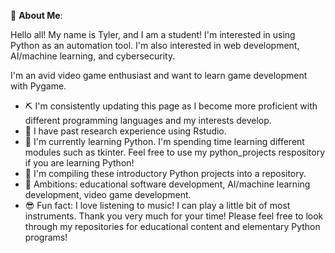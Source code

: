 💫 **About Me**:  

Hello all! My name is Tyler, and I am a student! I'm interested in using Python as an automation tool. I'm also interested in web development, AI/machine learning, and cybersecurity.

I'm an avid video game enthusiast and want to learn game development with Pygame.

* ⛏️ I'm consistently updating this page as I become more proficient with different programming languages and my interests develop. 
* 🧐 I have past research experience using Rstudio. 
* 🌱 I'm currently learning Python. I'm spending time learning different modules such as tkinter. Feel free to use my python_projects respository if you are learning Python! 
* 🔎 I'm compiling these introductory Python projects into a repository.  
* 💭 Ambitions: educational software development, AI/machine learning development, video game development.
* 😎 Fun fact: I love listening to music! I can play a little bit of most instruments.
Thank you very much for your time! Please feel free to look through my repositories for educational content and elementary Python programs! 
